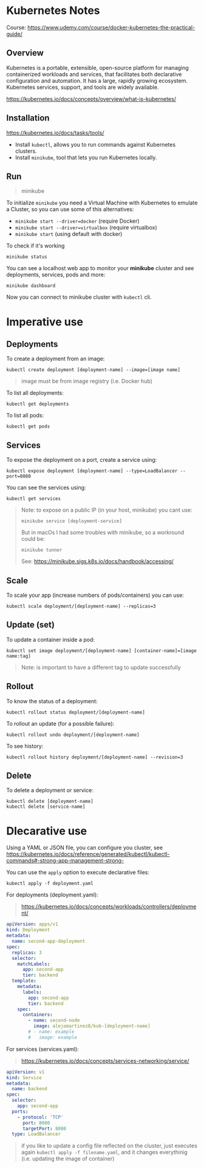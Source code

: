 # Kubernetes Notes

Course: https://www.udemy.com/course/docker-kubernetes-the-practical-guide/
## Overview
Kubernetes is a portable, extensible, open-source platform for managing containerized workloads and services, that facilitates both declarative configuration and automation. It has a large, rapidly growing ecosystem. Kubernetes services, support, and tools are widely available.

https://kubernetes.io/docs/concepts/overview/what-is-kubernetes/

## Installation
https://kubernetes.io/docs/tasks/tools/


* Install `kubectl`, allows you to run commands against Kubernetes clusters.
* Install `minikube`, tool that lets you run Kubernetes locally.

## Run
>
> minikube
> 
To initialize `minikube` you need a Virtual Machine with Kubernetes to emulate a Cluster, so you can use some of this alternatives: 
- `minikube start --driver=docker` (require Docker)
- `minikube start --driver=virtualbox` (require virtualbox)
- `minikube start` (using default with docker)

To check if it's working
```
minikube status
```
You can see a localhost web app to monitor your **minikube** cluster and see deployments, services, pods and more:
```
minikube dashboard
```
Now you can connect to minikube cluster with `kubectl` cli.
# Imperative use

## Deployments

To create a deployment from an image:
```
kubectl create deployment [deployment-name] --image=[image name]
```
> image must be from image registry (i.e. Docker hub)

To list all deployments:
```
kubectl get deployments
```

To list all pods:
```
kubectl get pods
```
## Services

To expose the deployment on a port, create a service using:
```
kubectl expose deployment [deployment-name] --type=LoadBalancer --port=8080 
```
You can see the services using:
```
kubectl get services
```
> Note: to expose on a public IP (in your host, minikube) you cant use:
> ```
> minikube service [deployment-service]
> ```
> But in macOs I had some troubles with minikube, so a workround could be:
> ```
> minikube tunner
> ```
> See: https://minikube.sigs.k8s.io/docs/handbook/accessing/

## Scale
To scale your app (increase numbers of pods/containers) you can use:
```
kubectl scale deployment/[deployment-name] --replicas=3
```

## Update (set)

To update a container inside a pod:
```
kubectl set image deployment/[deployment-name] [container-name]=[image name:tag]
```
> Note: is important to have a different tag to update successfully

## Rollout

To know the status of a deployment:
```
kubectl rollout status deployment/[deployment-name]
```
To rollout an update (for a possible failure):
```
kubectl rollout undo deployment/[deployment-name]
```
To see history:
```
kubectl rollout history deployment/[deployment-name] --revision=3
```

## Delete
To delete a deployment or service:
```
kubectl delete [deployment-name]
kubectl delete [service-name]
```

# Dlecarative use

Using a YAML or JSON file, you can configure you cluster, see https://kubernetes.io/docs/reference/generated/kubectl/kubectl-commands#-strong-app-management-strong-

You can use the `apply` option to execute declarative files:
```
kubectl apply -f deployment.yaml
```

For deployments (deployment.yaml):
> https://kubernetes.io/docs/concepts/workloads/controllers/deployment/

```yaml
apiVersion: apps/v1
kind: Deployment
metadata:
  name: second-app-deployment
spec:
  replicas: 3
  selector:
    matchLabels:
      app: second-app
      tier: backend
  template:
    metadata:
      labels:
        app: second-app
        tier: backend
    spec:
      containers:
        - name: second-node
          image: alejomartinez8/kub-[deployment-name]
        # - name: example
        #   image: example

```
For services (services.yaml):
> https://kubernetes.io/docs/concepts/services-networking/service/

```yaml
apiVersion: v1
kind: Service
metadata:
  name: backend
spec:
  selector:
    app: second-app
  ports:
    - protocol: 'TCP'
      port: 8080
      targetPort: 8080
  type: LoadBalancer

```
> if you like to update a config file reflected on the cluster, just executes again `kubectl apply -f filename.yaml`, and it changes everythinig (i.e. updating the image of container)
